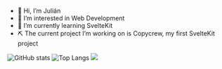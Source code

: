 - 👋 Hi, I’m Julián
- 👀 I’m interested in Web Development
- 🌱 I’m currently learning SvelteKit
- ⛏️ The current project I’m working on is Copycrew, my first SvelteKit project

![GitHub stats](https://github-readme-stats.vercel.app/api?username=julpr833&theme=default&show_icons=true)
![Top Langs](https://github-readme-stats.vercel.app/api/top-langs/?username=anuraghazra&layout=compact)
![](https://komarev.com/ghpvc/?username=julpr833&color=red)
